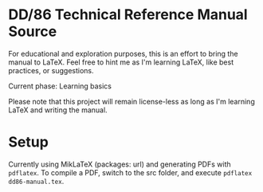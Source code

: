 # DD/86 Technical Reference Manual Source

For educational and exploration purposes, this is an effort to bring the manual
to LaTeX. Feel free to hint me as I'm learning LaTeX, like best practices, or
suggestions.

Current phase: Learning basics

Please note that this project will remain license-less as long as I'm learning
LaTeX and writing the manual.

# Setup

Currently using MikLaTeX (packages: url) and generating PDFs with `pdflatex`.
To compile a PDF, switch to the src folder, and execute
`pdflatex dd86-manual.tex`.